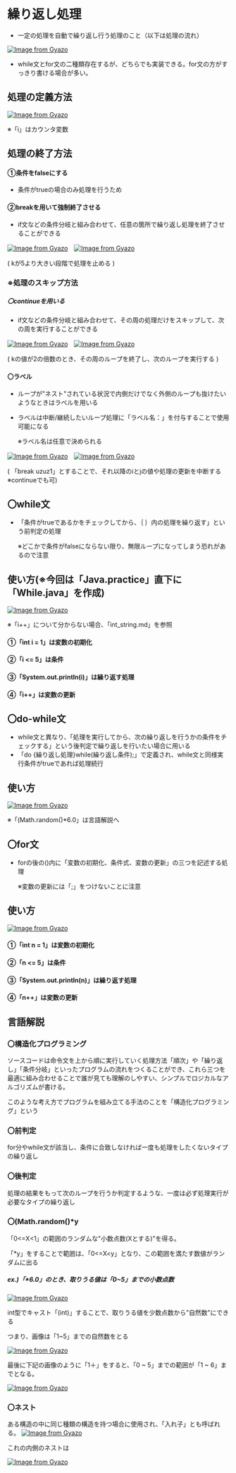 # 繰り返し処理
- 一定の処理を自動で繰り返し行う処理のこと（以下は処理の流れ）

[![Image from Gyazo](https://i.gyazo.com/bcb170c8ad0819f74160e2c864f5d46c.png)](https://gyazo.com/bcb170c8ad0819f74160e2c864f5d46c)

- while文とfor文の二種類存在するが、どちらでも実装できる。for文の方がすっきり書ける場合が多い。

## 処理の定義方法
[![Image from Gyazo](https://i.gyazo.com/749f713b93bafe79a44d02c6193a4e36.png)](https://gyazo.com/749f713b93bafe79a44d02c6193a4e36)

※「i」はカウンタ変数

## 処理の終了方法
#### ①条件をfalseにする
- 条件がtrueの場合のみ処理を行うため
#### ②breakを用いて強制終了させる
- if文などの条件分岐と組み合わせて、任意の箇所で繰り返し処理を終了させることができる

[![Image from Gyazo](https://i.gyazo.com/58166f1c7bdf18e61271a3afae58ac54.png)](https://gyazo.com/58166f1c7bdf18e61271a3afae58ac54)　[![Image from Gyazo](https://i.gyazo.com/097d2fd0e6bc23571ffd6cddbf066f28.png)](https://gyazo.com/097d2fd0e6bc23571ffd6cddbf066f28)

( kが5より大きい段階で処理を止める )

### ※処理のスキップ方法
##### 〇continueを用いる
- if文などの条件分岐と組み合わせて、その周の処理だけをスキップして、次の周を実行することができる

[![Image from Gyazo](https://i.gyazo.com/81848de1d6f039decc483b33557862de.png)](https://gyazo.com/81848de1d6f039decc483b33557862de)　[![Image from Gyazo](https://i.gyazo.com/e3a963312f59b46981e58dd305ff6d91.png)](https://gyazo.com/e3a963312f59b46981e58dd305ff6d91)

( kの値が2の倍数のとき、その周のループを終了し、次のループを実行する )

#### 〇ラベル
- ループが"ネスト"されている状況で内側だけでなく外側のループも抜けたいようなときはラベルを用いる
- ラベルは中断/継続したいループ処理に「ラベル名：」を付与することで使用可能になる

  ※ラベル名は任意で決められる　

[![Image from Gyazo](https://i.gyazo.com/c2ba4d7be8556ed4da583d495850403f.png)](https://gyazo.com/c2ba4d7be8556ed4da583d495850403f)　[![Image from Gyazo](https://i.gyazo.com/d21a122dfc36beed7043ccd328dd884d.png)](https://gyazo.com/d21a122dfc36beed7043ccd328dd884d)

( 「break uzuz1」とすることで、それ以降のiとjの値や処理の更新を中断する ※continueでも可)

## 〇while文
- 「条件がtrueであるかをチェックしてから、｛ ｝内の処理を繰り返す」という前判定の処理
  
  ※どこかで条件がfalseにならない限り、無限ループになってしまう恐れがあるので注意
  
## 使い方(※今回は「Java.practice」直下に「While.java」を作成)
[![Image from Gyazo](https://i.gyazo.com/3626f8bfd752f649584a6b295cb7fadb.png)](https://gyazo.com/3626f8bfd752f649584a6b295cb7fadb)

※「i++」について分からない場合、「int_string.md」を参照

#### ①「int i = 1」は変数の初期化

#### ②「i <= 5」は条件

#### ③「System.out.println(i)」は繰り返す処理

#### ④「i++」は変数の更新

## 〇do-while文
- while文と異なり、「処理を実行してから、次の繰り返しを行うかの条件をチェックする」という後判定で繰り返しを行いたい場合に用いる
- 「do {繰り返し処理}while(繰り返し条件);」で定義され、while文と同様実行条件がtrueであれば処理続行

## 使い方
[![Image from Gyazo](https://i.gyazo.com/f36f2c49cbe7b37cef01e7acd4ce4008.png)](https://gyazo.com/f36f2c49cbe7b37cef01e7acd4ce4008)

※「(Math.random()*6.0」は言語解説へ

## 〇for文
- forの後の()内に「変数の初期化、条件式、変数の更新」の三つを記述する処理

  ※変数の更新には「;」をつけないことに注意

## 使い方
[![Image from Gyazo](https://i.gyazo.com/6a7e4e0a8fe225ae399fc437cdd887ef.png)](https://gyazo.com/6a7e4e0a8fe225ae399fc437cdd887ef)

#### ①「int n = 1」は変数の初期化

#### ②「n <= 5」は条件

#### ③「System.out.println(n)」は繰り返す処理

#### ④「n++」は変数の更新

## 言語解説
### 〇構造化プログラミング
ソースコードは命令文を上から順に実行していく処理方法「順次」や「繰り返し」「条件分岐」といったプログラムの流れをつくることができ、これら三つを最適に組み合わせることで誰が見ても理解のしやすい、シンプルでロジカルなアルゴリズムが書ける。

このような考え方でプログラムを組み立てる手法のことを「構造化プログラミング」という

### 〇前判定
for分やwhile文が該当し、条件に合致しなければ一度も処理をしたくないタイプの繰り返し

### 〇後判定
処理の結果をもって次のループを行うか判定するような、一度は必ず処理実行が必要なタイプの繰り返し

### 〇(Math.random()*y
「0<=X<1」の範囲のランダムな"小数点数(Xとする)"を得る。

「*y」をすることで範囲は、「0<=X<y」となり、この範囲を満たす数値がランダムに出る

##### ex.)「*6.0」のとき、取りうる値は「0~5」までの小数点数

[![Image from Gyazo](https://i.gyazo.com/b6b1de378996ba3fa65948eaa8a6f3bf.png)](https://gyazo.com/b6b1de378996ba3fa65948eaa8a6f3bf)

int型でキャスト「(int)」することで、取りうる値を少数点数から"自然数"にできる

つまり、画像は「1~5」までの自然数をとる

[![Image from Gyazo](https://i.gyazo.com/0f54d080dce2c10e7bec55a8392e1dcf.png)](https://gyazo.com/0f54d080dce2c10e7bec55a8392e1dcf)

最後に下記の画像のように「1＋」をすると、「0 ~ 5」までの範囲が「1 ~ 6」までとなる。

[![Image from Gyazo](https://i.gyazo.com/645011ed4f2715dfbb49f7106e71fb82.png)](https://gyazo.com/645011ed4f2715dfbb49f7106e71fb82)

### 〇ネスト
ある構造の中に同じ種類の構造を持つ場合に使用され、「入れ子」とも呼ばれる。
[![Image from Gyazo](https://i.gyazo.com/17b33f2d4a3d3be02c2221c439e1b436.png)](https://gyazo.com/17b33f2d4a3d3be02c2221c439e1b436)

これの内側のネストは

[![Image from Gyazo](https://i.gyazo.com/c7ee46f69cf4289c32cfc1bc7d3da3cf.png)](https://gyazo.com/c7ee46f69cf4289c32cfc1bc7d3da3cf)
